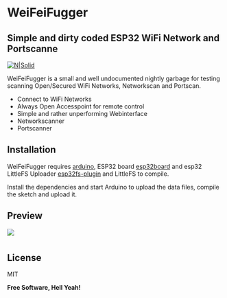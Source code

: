 # WeiFeiFugger
## Simple and dirty coded ESP32 WiFi Network and Portscanne

[![N|Solid](https://res.cloudinary.com/crunchbase-production/image/upload/c_lpad,h_256,w_256,f_auto,q_auto:eco,dpr_1/v1397183645/50bf4fee6f1194cbd5064a4342c4ab75.png)](https://res.cloudinary.com/crunchbase-production/image/upload/c_lpad,h_256,w_256,f_auto,q_auto:eco,dpr_1/v1397183645/50bf4fee6f1194cbd5064a4342c4ab75.png)

WeiFeiFugger is a small and well undocumented nightly garbage for testing scanning Open/Secured WiFi Networks, Networkscan and Portscan.

- Connect to WiFi Networks
- Always Open Accesspoint for remote control
- Simple and rather unperforming Webinterface
- Networkscanner
- Portscanner

## Installation

WeiFeiFugger requires [arduino](https://downloads.arduino.cc/arduino-1.8.19-windows.exe), ESP32 board [esp32board](https://raw.githubusercontent.com/espressif/arduino-esp32/gh-pages/package_esp32_index.json) and esp32 LittleFS Uploader [esp32fs-plugin](https://github.com/lorol/arduino-esp32fs-plugin/releases/download/2.0.7/esp32fs.zip) and LittleFS to compile.

Install the dependencies and start Arduino to upload the data files, compile the sketch and upload it.

## Preview

![](preview.gif)
#
## License

MIT

**Free Software, Hell Yeah!**

